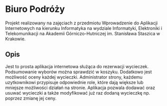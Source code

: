 # Biuro Podróży

Projekt realizowany na zajęciach z przedmiotu Wprowadzenie do Aplikacji Internetowych na kierunku Informatyka na wydziale Informatyki, Elektroniki i Telekomunikacji na Akademii Górniczo-Hutniczej im. Stanisława Staszica w Krakowie.

## Opis

Jest to prosta aplikacja internetowa służąca do rezerwacji wycieczek. Podsumowanie wyborów można sprawdzić w koszyku. Dodatkowo jest możliwość oceny każdej wycieczki. Administrator strony, każdemu uzytkownikowi przypisuje odpowiednie role, które dają większe lub mniejsze możliwości działań na stronie. 
Aplikacja pozwala dodawać oraz usuwać wycieczki a także modyfikować już raz dodaną wycieczkę np. poprzez zmianę jej ceny. 


